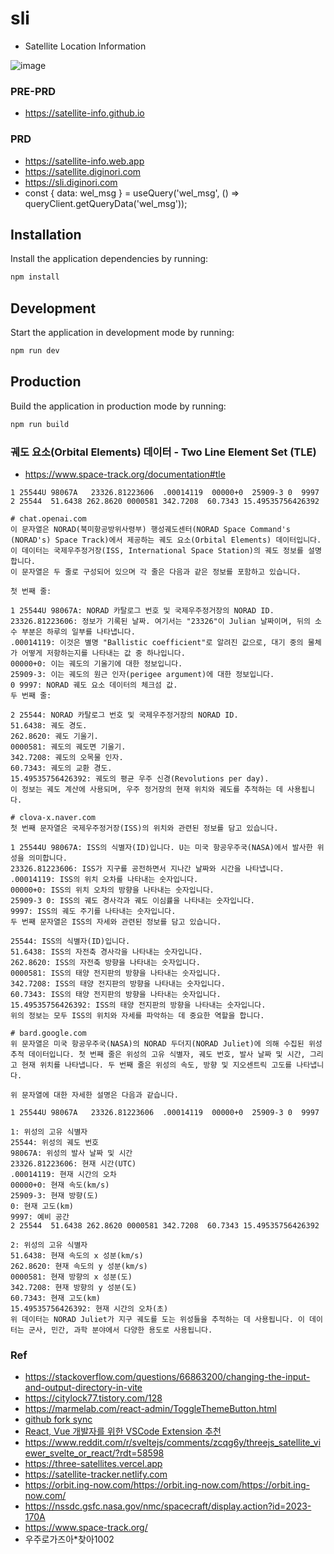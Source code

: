 # sli
- Satellite Location Information

![image](https://github.com/satellite-info/satellite-info.github.io/assets/87309910/f2216aef-54a8-43ba-8731-e097987f807a)

### PRE-PRD
- https://satellite-info.github.io

### PRD 
- https://satellite-info.web.app
- https://satellite.diginori.com
- https://sli.diginori.com
- const { data: wel_msg } = useQuery('wel_msg', () => queryClient.getQueryData('wel_msg'));

## Installation
Install the application dependencies by running:

```sh
npm install
```

## Development
Start the application in development mode by running:

```sh
npm run dev
```

## Production
Build the application in production mode by running:

```sh
npm run build
```


### 궤도 요소(Orbital Elements) 데이터 - Two Line Element Set (TLE)
- https://www.space-track.org/documentation#tle
```angular2html
1 25544U 98067A   23326.81223606  .00014119  00000+0  25909-3 0  9997
2 25544  51.6438 262.8620 0000581 342.7208  60.7343 15.49535756426392

# chat.openai.com
이 문자열은 NORAD(북미항공방위사령부) 행성궤도센터(NORAD Space Command's (NORAD's) Space Track)에서 제공하는 궤도 요소(Orbital Elements) 데이터입니다. 
이 데이터는 국제우주정거장(ISS, International Space Station)의 궤도 정보를 설명합니다. 
이 문자열은 두 줄로 구성되어 있으며 각 줄은 다음과 같은 정보를 포함하고 있습니다.

첫 번째 줄:

1 25544U 98067A: NORAD 카탈로그 번호 및 국제우주정거장의 NORAD ID.
23326.81223606: 정보가 기록된 날짜. 여기서는 "23326"이 Julian 날짜이며, 뒤의 소수 부분은 하루의 일부를 나타냅니다.
.00014119: 이것은 별명 "Ballistic coefficient"로 알려진 값으로, 대기 중의 물체가 어떻게 저항하는지를 나타내는 값 중 하나입니다.
00000+0: 이는 궤도의 기울기에 대한 정보입니다.
25909-3: 이는 궤도의 원근 인자(perigee argument)에 대한 정보입니다.
0 9997: NORAD 궤도 요소 데이터의 체크섬 값.
두 번째 줄:

2 25544: NORAD 카탈로그 번호 및 국제우주정거장의 NORAD ID.
51.6438: 궤도 경도.
262.8620: 궤도 기울기.
0000581: 궤도의 궤도면 기울기.
342.7208: 궤도의 오목물 인자.
60.7343: 궤도의 교환 경도.
15.49535756426392: 궤도의 평균 우주 신경(Revolutions per day).
이 정보는 궤도 계산에 사용되며, 우주 정거장의 현재 위치와 궤도를 추적하는 데 사용됩니다.

# clova-x.naver.com
첫 번째 문자열은 국제우주정거장(ISS)의 위치와 관련된 정보를 담고 있습니다.

1 25544U 98067A: ISS의 식별자(ID)입니다. U는 미국 항공우주국(NASA)에서 발사한 위성을 의미합니다.
23326.81223606: ISS가 지구를 공전하면서 지나간 날짜와 시간을 나타냅니다.
.00014119: ISS의 위치 오차를 나타내는 숫자입니다.
00000+0: ISS의 위치 오차의 방향을 나타내는 숫자입니다.
25909-3 0: ISS의 궤도 경사각과 궤도 이심률을 나타내는 숫자입니다.
9997: ISS의 궤도 주기를 나타내는 숫자입니다.
두 번째 문자열은 ISS의 자세와 관련된 정보를 담고 있습니다.

25544: ISS의 식별자(ID)입니다.
51.6438: ISS의 자전축 경사각을 나타내는 숫자입니다.
262.8620: ISS의 자전축 방향을 나타내는 숫자입니다.
0000581: ISS의 태양 전지판의 방향을 나타내는 숫자입니다.
342.7208: ISS의 태양 전지판의 방향을 나타내는 숫자입니다.
60.7343: ISS의 태양 전지판의 방향을 나타내는 숫자입니다.
15.49535756426392: ISS의 태양 전지판의 방향을 나타내는 숫자입니다.
위의 정보는 모두 ISS의 위치와 자세를 파악하는 데 중요한 역할을 합니다.

# bard.google.com
위 문자열은 미국 항공우주국(NASA)의 NORAD 두더지(NORAD Juliet)에 의해 수집된 위성 추적 데이터입니다. 첫 번째 줄은 위성의 고유 식별자, 궤도 번호, 발사 날짜 및 시간, 그리고 현재 위치를 나타냅니다. 두 번째 줄은 위성의 속도, 방향 및 지오센트릭 고도를 나타냅니다.

위 문자열에 대한 자세한 설명은 다음과 같습니다.

1 25544U 98067A   23326.81223606  .00014119  00000+0  25909-3 0  9997

1: 위성의 고유 식별자
25544: 위성의 궤도 번호
98067A: 위성의 발사 날짜 및 시간
23326.81223606: 현재 시간(UTC)
.00014119: 현재 시간의 오차
00000+0: 현재 속도(km/s)
25909-3: 현재 방향(도)
0: 현재 고도(km)
9997: 예비 공간
2 25544  51.6438 262.8620 0000581 342.7208  60.7343 15.49535756426392

2: 위성의 고유 식별자
51.6438: 현재 속도의 x 성분(km/s)
262.8620: 현재 속도의 y 성분(km/s)
0000581: 현재 방향의 x 성분(도)
342.7208: 현재 방향의 y 성분(도)
60.7343: 현재 고도(km)
15.49535756426392: 현재 시간의 오차(초)
위 데이터는 NORAD Juliet가 지구 궤도를 도는 위성들을 추적하는 데 사용됩니다. 이 데이터는 군사, 민간, 과학 분야에서 다양한 용도로 사용됩니다.

```


### Ref
- https://stackoverflow.com/questions/66863200/changing-the-input-and-output-directory-in-vite
- https://citylock77.tistory.com/128
- https://marmelab.com/react-admin/ToggleThemeButton.html
- [github fork sync](https://velog.io/@yourmean/TIL-Github-Fork%ED%95%9C-Repository-Update-%ED%95%98%EA%B8%B0)
- [React, Vue 개발자를 위한 VSCode Extension 추천](https://violetboralee.medium.com/react-%EA%B0%9C%EB%B0%9C%EC%9E%90%EB%A5%BC-%EC%9C%84%ED%95%9C-vscode-extension-f50474b1cfac)
- https://www.reddit.com/r/sveltejs/comments/zcqg6y/threejs_satellite_viewer_svelte_or_react/?rdt=58598
- https://three-satellites.vercel.app
- https://satellite-tracker.netlify.com
- https://orbit.ing-now.com/https://orbit.ing-now.com/https://orbit.ing-now.com/
- https://nssdc.gsfc.nasa.gov/nmc/spacecraft/display.action?id=2023-170A
- https://www.space-track.org/
- 우주로가즈아*찾아1002
